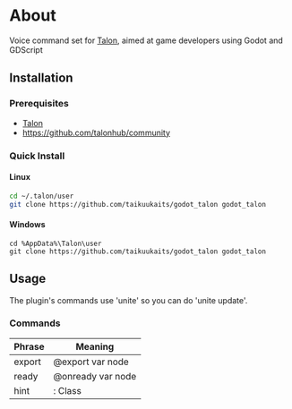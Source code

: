# About

Voice command set for [Talon](https://talonvoice.com/), aimed at game developers using Godot and GDScript

## Installation

### Prerequisites

- [Talon](https://talonvoice.com/)
- https://github.com/talonhub/community

### Quick Install

#### Linux
   ```bash
   cd ~/.talon/user
   git clone https://github.com/taikuukaits/godot_talon godot_talon
   ```
#### Windows
   ```
   cd %AppData%\Talon\user
   git clone https://github.com/taikuukaits/godot_talon godot_talon
   ```

## Usage
The plugin's commands use 'unite' so you can do 'unite update'. 

### Commands
| Phrase | Meaning |
| ------------- | ------------- |
| export <node> | @export var node  |
| ready <node> | @onready var node |
| hint <class> | : Class |
